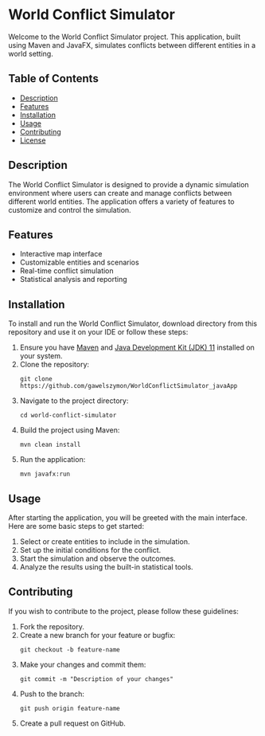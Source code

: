 <!DOCTYPE html>
<html lang="en">
<head>
    <meta charset="UTF-8">
    <meta name="viewport" content="width=device-width, initial-scale=1.0">
</head>
<body>

<h1>World Conflict Simulator</h1>
<p>Welcome to the World Conflict Simulator project. This application, built using Maven and JavaFX, simulates conflicts between different entities in a world setting.</p>

<h2>Table of Contents</h2>
<ul>
    <li><a href="#description">Description</a></li>
    <li><a href="#features">Features</a></li>
    <li><a href="#installation">Installation</a></li>
    <li><a href="#usage">Usage</a></li>
    <li><a href="#contributing">Contributing</a></li>
    <li><a href="#license">License</a></li>
</ul>

<h2 id="description">Description</h2>
<p>The World Conflict Simulator is designed to provide a dynamic simulation environment where users can create and manage conflicts between different world entities. The application offers a variety of features to customize and control the simulation.</p>

<h2 id="features">Features</h2>
<ul>
    <li>Interactive map interface</li>
    <li>Customizable entities and scenarios</li>
    <li>Real-time conflict simulation</li>
    <li>Statistical analysis and reporting</li>
</ul>

<h2 id="installation">Installation</h2>
<p>To install and run the World Conflict Simulator, download directory from this repository and use it on your IDE or follow these steps:</p>
<ol>
    <li>Ensure you have <a href="https://maven.apache.org/">Maven</a> and <a href="https://www.oracle.com/java/technologies/javase-jdk11-downloads.html">Java Development Kit (JDK) 11</a> installed on your system.</li>
    <li>Clone the repository:</li>
    <pre><code>git clone https://github.com/gawelszymon/WorldConflictSimulator_javaApp</code></pre>
    <li>Navigate to the project directory:</li>
    <pre><code>cd world-conflict-simulator</code></pre>
    <li>Build the project using Maven:</li>
    <pre><code>mvn clean install</code></pre>
    <li>Run the application:</li>
    <pre><code>mvn javafx:run</code></pre>
</ol>

<h2 id="usage">Usage</h2>
<p>After starting the application, you will be greeted with the main interface. Here are some basic steps to get started:</p>
<ol>
    <li>Select or create entities to include in the simulation.</li>
    <li>Set up the initial conditions for the conflict.</li>
    <li>Start the simulation and observe the outcomes.</li>
    <li>Analyze the results using the built-in statistical tools.</li>
</ol>

<h2 id="contributing">Contributing</h2>
<p>If you wish to contribute to the project, please follow these guidelines:</p>
<ol>
    <li>Fork the repository.</li>
    <li>Create a new branch for your feature or bugfix:</li>
    <pre><code>git checkout -b feature-name</code></pre>
    <li>Make your changes and commit them:</li>
    <pre><code>git commit -m "Description of your changes"</code></pre>
    <li>Push to the branch:</li>
    <pre><code>git push origin feature-name</code></pre>
    <li>Create a pull request on GitHub.</li>
</ol>
</body>
</html>
